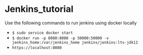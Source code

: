 # Jenkins_tutorial

Use the following commands to run jenkins using docker locally
- `$ sudo service docker start`
- `$ docker run -p 8080:8080 -p 50000:50000 -v jenkins_home:/var/jenkins_home jenkins/jenkins:lts-jdk11`
- `https://localhost:8080`
